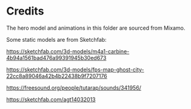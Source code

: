 # Credits

The hero model and animations in this folder are sourced from Mixamo.

Some static models are from Sketchfab:

https://sketchfab.com/3d-models/m4a1-carbine-4b94a1561bad476a99391945b30ed673

https://sketchfab.com/3d-models/fps-map-ghost-city-22cc8a89046a42b4b22438b9f7207176

https://freesound.org/people/tutarap/sounds/341956/

https://sketchfab.com/agt14032013
